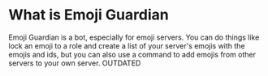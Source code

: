 # What is Emoji Guardian
Emoji Guardian is a bot, especially for emoji servers. You can do things like lock an emoji to a role and create a list of your server's emojis with the emojis and ids, but you can also use a command to add emojis from other servers to your own server. OUTDATED
